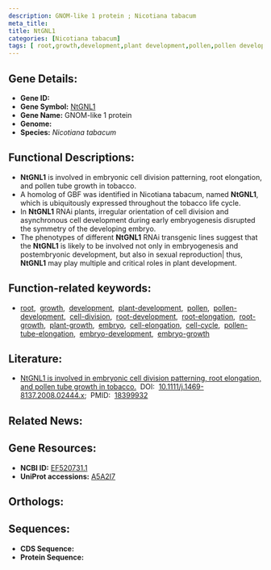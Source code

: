 ```yaml
---
description: GNOM-like 1 protein ; Nicotiana tabacum
meta_title:
title: NtGNL1
categories: [Nicotiana tabacum]
tags: [ root,growth,development,plant development,pollen,pollen development,cell division,root development,root elongation,root growth,plant growth,embryo,cell elongation,cell cycle,pollen tube elongation,embryo development,embryo growth ]
---
```


## Gene Details:
- **Gene ID:** []()
- **Gene Symbol:** <u>NtGNL1</u>
- **Gene Name:** GNOM-like 1 protein
- **Genome:** []()
- **Species:** *Nicotiana tabacum*

## Functional Descriptions:
   - **NtGNL1** is involved in embryonic cell division patterning, root elongation, and pollen tube growth in tobacco.
   - A homolog of GBF was identified in Nicotiana tabacum, named **NtGNL1**, which is ubiquitously expressed throughout the tobacco life cycle.
   - In **NtGNL1** RNAi plants, irregular orientation of cell division and asynchronous cell development during early embryogenesis disrupted the symmetry of the developing embryo.
   - The phenotypes of different **NtGNL1** RNAi transgenic lines suggest that the **NtGNL1** is likely to be involved not only in embryogenesis and postembryonic development, but also in sexual reproduction| thus, **NtGNL1** may play multiple and critical roles in plant development.

## Function-related keywords:
   - [root](/tags/root/),&nbsp;&nbsp;[growth](/tags/growth/),&nbsp;&nbsp;[development](/tags/development/),&nbsp;&nbsp;[plant-development](/tags/plant-development/),&nbsp;&nbsp;[pollen](/tags/pollen/),&nbsp;&nbsp;[pollen-development](/tags/pollen-development/),&nbsp;&nbsp;[cell-division](/tags/cell-division/),&nbsp;&nbsp;[root-development](/tags/root-development/),&nbsp;&nbsp;[root-elongation](/tags/root-elongation/),&nbsp;&nbsp;[root-growth](/tags/root-growth/),&nbsp;&nbsp;[plant-growth](/tags/plant-growth/),&nbsp;&nbsp;[embryo](/tags/embryo/),&nbsp;&nbsp;[cell-elongation](/tags/cell-elongation/),&nbsp;&nbsp;[cell-cycle](/tags/cell-cycle/),&nbsp;&nbsp;[pollen-tube-elongation](/tags/pollen-tube-elongation/),&nbsp;&nbsp;[embryo-development](/tags/embryo-development/),&nbsp;&nbsp;[embryo-growth](/tags/embryo-growth/)

## Literature:
   - [NtGNL1 is involved in embryonic cell division patterning, root elongation, and pollen tube growth in tobacco.](https://doi.org/10.1111/j.1469-8137.2008.02444.x)&nbsp;&nbsp;DOI:&nbsp;&nbsp;[10.1111/j.1469-8137.2008.02444.x](https://doi.org/10.1111/j.1469-8137.2008.02444.x);&nbsp;&nbsp;PMID:&nbsp;&nbsp;[18399932](https://pubmed.ncbi.nlm.nih.gov/18399932/)

## Related News:

## Gene Resources:
- **NCBI ID:**  [EF520731.1](https://www.ncbi.nlm.nih.gov/gene/?term=EF520731.1)
- **UniProt accessions:**  [A5A2I7](https://www.uniprot.org/uniprotkb/A5A2I7/entry)

## Orthologs:

## Sequences:
- **CDS Sequence:**
- **Protein Sequence:**
